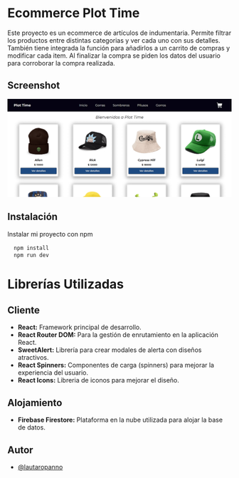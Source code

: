 # Ecommerce Plot Time

Este proyecto es un ecommerce de artículos de indumentaria. Permite filtrar los productos entre distintas categorias y ver cada uno con sus detalles. También tiene integrada la función para añadirlos a un carrito de compras y modificar cada item. Al finalizar la compra se piden los datos del usuario para corroborar la compra realizada.

## Screenshot

![App Screenshot](/public/img/screenshot.png)

## Instalación

Instalar mi proyecto con npm

```bash
  npm install
  npm run dev
```

# Librerías Utilizadas

## Cliente

- **React:** Framework principal de desarrollo.
- **React Router DOM:** Para la gestión de enrutamiento en la aplicación React.
- **SweetAlert:** Librería para crear modales de alerta con diseños atractivos.
- **React Spinners:** Componentes de carga (spinners) para mejorar la experiencia del usuario.
- **React Icons:** Libreria de iconos para mejorar el diseño.

## Alojamiento

- **Firebase Firestore:** Plataforma en la nube utilizada para alojar la base de datos.

## Autor

- [@lautaropanno](https://www.github.com/lautaropanno)
